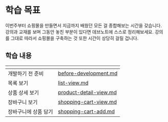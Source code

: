 # 학습 목표

이번주부터 쇼핑몰을 만들면서 지금까지 배웠던 모든 걸 종합해보는 시간을 갖습니다. 강의과 교재를 보며 그동안 놓친 부분이 있다면 데브노트에 스스로 정리해보세요. 강의를 그대로 따라서 쇼핑몰을 구축하는 것 또한 시간이 상당히 걸릴 겁니다.

## 학습 내용

<table data-view="cards">
  <thead>
    <tr>
      <th></th>
      <th data-hidden data-card-target data-type="content-ref"></th>
    </tr>
  </thead>
  <tbody>
    <tr>
      <td>개발하기 전 준비</td>
      <td><a href="./before-development.md">before-development.md</a></td>
    </tr>
    <tr>
      <td>목록 보기</td>
      <td><a href="./list-view.md">list-view.md</a></td>
    </tr>
    <tr>
      <td>상품 상세 보기</td>
      <td><a href="./product-detail-view.md">product-detail-view.md</a></td>
    </tr>
    <tr>
      <td>장바구니 보기</td>
      <td><a href="./shopping-cart-view.md">shopping-cart-view.md</a></td>
    </tr>
    <tr>
      <td>장바구니에 상품 담기</td>
      <td><a href="./shopping-cart-add.md">shopping-cart-add.md</a></td>
    </tr>
</table>
